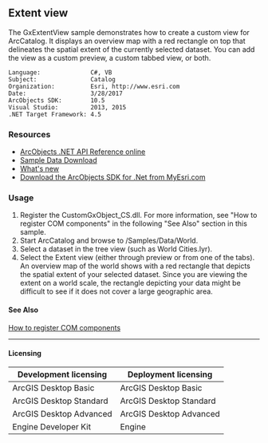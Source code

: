 ## Extent view

The GxExtentView sample demonstrates how to create a custom view for ArcCatalog. It displays an overview map with a red rectangle on top that delineates the spatial extent of the currently selected dataset. You can add the view as a custom preview, a custom tabbed view, or both.   


<!-- TODO: Fill this section below with metadata about this sample-->
```
Language:              C#, VB
Subject:               Catalog
Organization:          Esri, http://www.esri.com
Date:                  3/28/2017
ArcObjects SDK:        10.5
Visual Studio:         2013, 2015
.NET Target Framework: 4.5
```

### Resources

* [ArcObjects .NET API Reference online](http://desktop.arcgis.com/en/arcobjects/latest/net/webframe.htm)  
* [Sample Data Download](../../releases)  
* [What's new](http://desktop.arcgis.com/en/arcobjects/latest/net/webframe.htm#05247c04-bfd9-4e36-ae09-bc6e833c3b14.htm)  
* [Download the ArcObjects SDK for .Net from MyEsri.com](https://my.esri.com/)  

### Usage
1. Register the CustomGxObject_CS.dll. For more information, see "How to register COM components" in the following "See Also" section in this sample.  
1. Start ArcCatalog and browse to <your ArcGIS Developer Kit installation location>/Samples/Data/World.  
1. Select a dataset in the tree view (such as World Cities.lyr).  
1. Select the Extent view (either through preview or from one of the tabs). An overview map of the world shows with a red rectangle that depicts the spatial extent of your selected dataset. Since you are viewing the extent on a world scale, the rectangle depicting your data might be difficult to see if it does not cover a large geographic area.   







#### See Also  
[How to register COM components](http://desktop.arcgis.com/search/?q=How%20to%20register%20COM%20components&p=0&language=en&product=arcobjects-sdk-dotnet&version=&n=15&collection=help)  


---------------------------------

#### Licensing  
| Development licensing | Deployment licensing | 
| ------------- | ------------- | 
| ArcGIS Desktop Basic | ArcGIS Desktop Basic |  
| ArcGIS Desktop Standard | ArcGIS Desktop Standard |  
| ArcGIS Desktop Advanced | ArcGIS Desktop Advanced |  
| Engine Developer Kit | Engine |  


